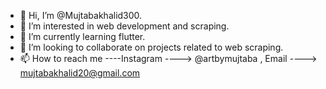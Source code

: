 - 👋 Hi, I’m @Mujtabakhalid300.
- 👀 I’m interested in web development and scraping.
- 🌱 I’m currently learning flutter.
- 💞️ I’m looking to collaborate on projects related to web scraping.
- 📫 How to reach me
----Instagram ----> @artbymujtaba , 
Email ----> mujtabakhalid20@gmail.com
          

<!---
Mujtabakhalid300/Mujtabakhalid300 is a ✨ special ✨ repository because its `README.md` (this file) appears on your GitHub profile.
You can click the Preview link to take a look at your changes.
--->
